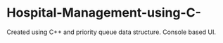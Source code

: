 # Hospital-Management-using-C-
Created using C++ and priority queue data structure. Console based UI.
